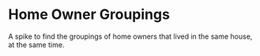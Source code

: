 # Home Owner Groupings

A spike to find the groupings of home owners that lived in the same house, at the same time.
